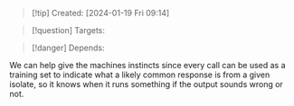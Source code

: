 
>[!tip] Created: [2024-01-19 Fri 09:14]

>[!question] Targets: 

>[!danger] Depends: 

We can help give the machines instincts since every call can be used as a training set to indicate what a likely common response is from a given isolate, so it knows when it runs something if the output sounds wrong or not.